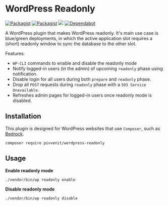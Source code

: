 # WordPress Readonly

[![Packagist](https://img.shields.io/packagist/v/pivvenit/wordpress-readonly.svg?maxAge=3600)](https://packagist.org/packages/pivvenit/wordpress-readonly)
[![Packagist](https://img.shields.io/packagist/l/pivvenit/wordpress-readonly.svg?maxAge=2592000)](https://github.com/pivvenit/wordpress-readonly/blob/master/LICENSE)
![](https://github.com/pivvenit/wordpress-readonly/workflows/Build/badge.svg)
[![Dependabot](https://badgen.net/badge/Dependabot/enabled/green?icon=dependabot)](https://dependabot.com/)

A WordPress plugin that makes WordPress readonly. 
It's main use case is blue/green deployments, in which the active application slot requires a (short) readonly window to sync the database to the other slot.

Features:
- `WP-CLI` commands to enable and disable the readonly mode
- Notify logged-in users (in the admin) of upcoming `readonly` phase using notification.
- Disable login for all users during both `prepare` and `readonly` phase.
- Drop all `POST` requests during `readonly` phase with a `503 Service Unavailable`.
- Refreshes admin pages for logged-in users once readonly mode is disabled.

## Installation

This plugin is designed for WordPress websites that use `Composer`, such as [Bedrock](https://packagist.org/packages/roots/bedrock).
```shell script
composer require pivvenit/wordpress-readonly
```

## Usage

**Enable readonly mode**
```shell script
./vendor/bin/wp readonly enable
```
**Disable readonly mode**
```shell script
./vendor/bin/wp readonly disable
```
